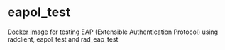 # eapol_test
[Docker image](https://hub.docker.com/r/chrohrer/rad_eap_test) for testing EAP (Extensible Authentication Protocol) using radclient, eapol_test and rad_eap_test
